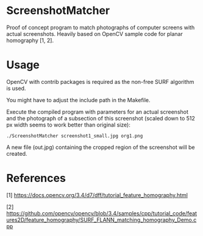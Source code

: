 # ScreenshotMatcher

Proof of concept program to match photographs of computer screens with actual screenshots.
Heavily based on OpenCV sample code for planar homography [1, 2].

# Usage

OpenCV with contrib packages is required as the non-free SURF algorithm is used.

You might have to adjust the include path in the Makefile.

Execute the compiled program with parameters for an actual screenshot and the photograph of a subsection of this screenshot (scaled down to 512 px width seems to work better than original size): 

```./ScreenshotMatcher screenshot1_small.jpg org1.png```

A new file (out.jpg) containing the cropped region of the screenshot will be created.

# References

[1] https://docs.opencv.org/3.4/d7/dff/tutorial_feature_homography.html

[2] https://github.com/opencv/opencv/blob/3.4/samples/cpp/tutorial_code/features2D/feature_homography/SURF_FLANN_matching_homography_Demo.cpp


